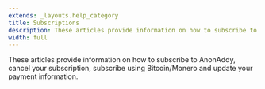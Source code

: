 ```yaml
---
extends: _layouts.help_category
title: Subscriptions
description: These articles provide information on how to subscribe to AnonAddy, cancel your subscription, subscribe using Bitcoin/Monero and update your payment information.
width: full
---
```


These articles provide information on how to subscribe to AnonAddy, cancel your subscription, subscribe using Bitcoin/Monero and update your payment information.
